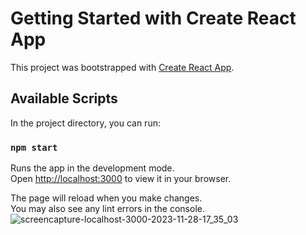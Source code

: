 # Getting Started with Create React App

This project was bootstrapped with [Create React App](https://github.com/facebook/create-react-app).

## Available Scripts

In the project directory, you can run:

### `npm start`

Runs the app in the development mode.\
Open [http://localhost:3000](http://localhost:3000) to view it in your browser.

The page will reload when you make changes.\
You may also see any lint errors in the console.
![screencapture-localhost-3000-2023-11-28-17_35_03](https://github.com/shabnam2002/portforio-react/assets/110677451/dba9f7af-faa5-4c80-bf78-2eb498762150)
